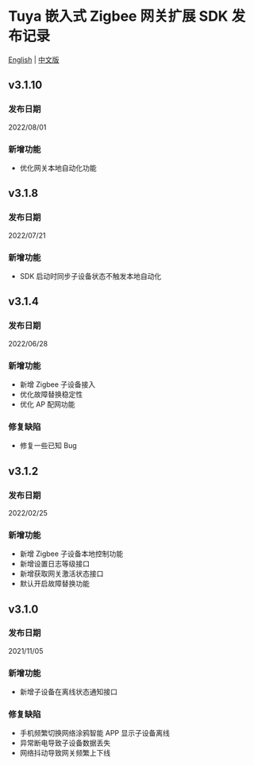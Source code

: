 # Tuya 嵌入式 Zigbee 网关扩展 SDK 发布记录

[English](CHANGELOG.md) | [中文版](CHANGELOG_cn.md)

## v3.1.10

### 发布日期

2022/08/01

### 新增功能

- 优化网关本地自动化功能

## v3.1.8

### 发布日期

2022/07/21

### 新增功能

- SDK 启动时同步子设备状态不触发本地自动化


## v3.1.4

### 发布日期

2022/06/28

### 新增功能

- 新增 Zigbee 子设备接入
- 优化故障替换稳定性
- 优化 AP 配网功能

### 修复缺陷

- 修复一些已知 Bug

## v3.1.2

### 发布日期

2022/02/25

### 新增功能

- 新增 Zigbee 子设备本地控制功能
- 新增设置日志等级接口
- 新增获取网关激活状态接口
- 默认开启故障替换功能

## v3.1.0

### 发布日期

2021/11/05

### 新增功能

- 新增子设备在离线状态通知接口

### 修复缺陷

- 手机频繁切换网络涂鸦智能 APP 显示子设备离线
- 异常断电导致子设备数据丢失
- 网络抖动导致网关频繁上下线